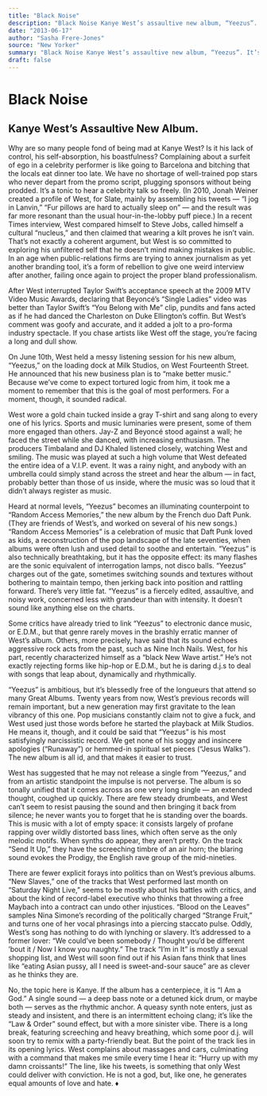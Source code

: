 ```yaml
---
title: "Black Noise"
description: "Black Noise Kanye West’s assaultive new album, “Yeezus”. It’s like going to Barcelona and bitching that locals eat dinner too late. We have no shortage of well-trained pop stars who never depart from ..."
date: "2013-06-17"
author: "Sasha Frere-Jones"
source: "‌New Yorker"
summary: "Black Noise Kanye West’s assaultive new album, “Yeezus”. It’s like going to Barcelona and bitching that locals eat dinner too late. We have no shortage of well-trained pop stars who never depart from the promo script, plugging sponsors without being prodded."
draft: false
---
```


# Black Noise

## Kanye West’s Assaultive New Album.

Why are so many people fond of being mad at Kanye West? Is it his lack of control, his self-absorption, his boastfulness? Complaining about a surfeit of ego in a celebrity performer is like going to Barcelona and bitching that the locals eat dinner too late. We have no shortage of well-trained pop stars who never depart from the promo script, plugging sponsors without being prodded. It’s a tonic to hear a celebrity talk so freely. (In 2010, Jonah Weiner created a profile of West, for Slate, mainly by assembling his tweets — “I jog in Lanvin,” “Fur pillows are hard to actually sleep on” — and the result was far more resonant than the usual hour-in-the-lobby puff piece.) In a recent Times interview, West compared himself to Steve Jobs, called himself a cultural “nucleus,” and then claimed that wearing a kilt proves he isn’t vain. That’s not exactly a coherent argument, but West is so committed to exploring his unfiltered self that he doesn’t mind making mistakes in public. In an age when public-relations firms are trying to annex journalism as yet another branding tool, it’s a form of rebellion to give one weird interview after another, failing once again to project the proper bland professionalism.

After West interrupted Taylor Swift’s acceptance speech at the 2009 MTV Video Music Awards, declaring that Beyoncé’s “Single Ladies” video was better than Taylor Swift’s “You Belong with Me” clip, pundits and fans acted as if he had danced the Charleston on Duke Ellington’s coffin. But West’s comment was goofy and accurate, and it added a jolt to a pro-forma industry spectacle. If you chase artists like West off the stage, you’re facing a long and dull show.

On June 10th, West held a messy listening session for his new album, “Yeezus,” on the loading dock at Milk Studios, on West Fourteenth Street. He announced that his new business plan is to “make better music.” Because we’ve come to expect tortured logic from him, it took me a moment to remember that this is the goal of most performers. For a moment, though, it sounded radical.

West wore a gold chain tucked inside a gray T-shirt and sang along to every one of his lyrics. Sports and music luminaries were present, some of them more engaged than others. Jay-Z and Beyoncé stood against a wall; he faced the street while she danced, with increasing enthusiasm. The producers Timbaland and DJ Khaled listened closely, watching West and smiling. The music was played at such a high volume that West defeated the entire idea of a V.I.P. event. It was a rainy night, and anybody with an umbrella could simply stand across the street and hear the album — in fact, probably better than those of us inside, where the music was so loud that it didn’t always register as music.

Heard at normal levels, “Yeezus” becomes an illuminating counterpoint to “Random Access Memories,” the new album by the French duo Daft Punk. (They are friends of West’s, and worked on several of his new songs.) “Random Access Memories” is a celebration of music that Daft Punk loved as kids, a reconstruction of the pop landscape of the late seventies, when albums were often lush and used detail to soothe and entertain. “Yeezus” is also technically breathtaking, but it has the opposite effect: its many flashes are the sonic equivalent of interrogation lamps, not disco balls. “Yeezus” charges out of the gate, sometimes switching sounds and textures without bothering to maintain tempo, then jerking back into position and rattling forward. There’s very little fat. “Yeezus” is a fiercely edited, assaultive, and noisy work, concerned less with grandeur than with intensity. It doesn’t sound like anything else on the charts.

Some critics have already tried to link “Yeezus” to electronic dance music, or E.D.M., but that genre rarely moves in the brashly erratic manner of West’s album. Others, more precisely, have said that its sound echoes aggressive rock acts from the past, such as Nine Inch Nails. West, for his part, recently characterized himself as a “black New Wave artist.” He’s not exactly rejecting forms like hip-hop or E.D.M., but he is daring d.j.s to deal with songs that leap about, dynamically and rhythmically.

“Yeezus” is ambitious, but it’s blessedly free of the longueurs that attend so many Great Albums. Twenty years from now, West’s previous records will remain important, but a new generation may first gravitate to the lean vibrancy of this one. Pop musicians constantly claim not to give a fuck, and West used just those words before he started the playback at Milk Studios. He means it, though, and it could be said that “Yeezus” is his most satisfyingly narcissistic record. We get none of his soggy and insincere apologies (“Runaway”) or hemmed-in spiritual set pieces (“Jesus Walks”). The new album is all id, and that makes it easier to trust.

West has suggested that he may not release a single from “Yeezus,” and from an artistic standpoint the impulse is not perverse. The album is so tonally unified that it comes across as one very long single — an extended thought, coughed up quickly. There are few steady drumbeats, and West can’t seem to resist pausing the sound and then bringing it back from silence; he never wants you to forget that he is standing over the boards. This is music with a lot of empty space: it consists largely of profane rapping over wildly distorted bass lines, which often serve as the only melodic motifs. When synths do appear, they aren’t pretty. On the track “Send It Up,” they have the screeching timbre of an air horn; the blaring sound evokes the Prodigy, the English rave group of the mid-nineties.

There are fewer explicit forays into politics than on West’s previous albums. “New Slaves,” one of the tracks that West performed last month on “Saturday Night Live,” seems to be mostly about his battles with critics, and about the kind of record-label executive who thinks that throwing a free Maybach into a contract can undo other injustices. “Blood on the Leaves” samples Nina Simone’s recording of the politically charged “Strange Fruit,” and turns one of her vocal phrasings into a piercing staccato pulse. Oddly, West’s song has nothing to do with lynching or slavery. It’s addressed to a former lover: “We could’ve been somebody / Thought you’d be different ’bout it / Now I know you naughty.” The track “I’m in It” is mostly a sexual shopping list, and West will soon find out if his Asian fans think that lines like “eating Asian pussy, all I need is sweet-and-sour sauce” are as clever as he thinks they are.

No, the topic here is Kanye. If the album has a centerpiece, it is “I Am a God.” A single sound — a deep bass note or a detuned kick drum, or maybe both — serves as the rhythmic anchor. A queasy synth note enters, just as steady and insistent, and there is an intermittent echoing clang; it’s like the “Law & Order” sound effect, but with a more sinister vibe. There is a long break, featuring screeching and heavy breathing, which some poor d.j. will soon try to remix with a party-friendly beat. But the point of the track lies in its opening lyrics. West complains about massages and cars, culminating with a command that makes me smile every time I hear it: “Hurry up with my damn croissants!” The line, like his tweets, is something that only West could deliver with conviction. He is not a god, but, like one, he generates equal amounts of love and hate. ♦
